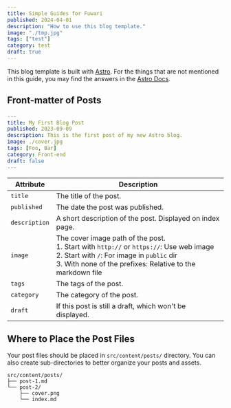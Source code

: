 ```yaml
---
title: Simple Guides for Fuwari
published: 2024-04-01
description: "How to use this blog template."
image: "./tmp.jpg"
tags: ["test"]
category: test
draft: true
---
```




This blog template is built with [Astro](https://astro.build/). For the things that are not mentioned in this guide, you may find the answers in the [Astro Docs](https://docs.astro.build/).

## Front-matter of Posts

```yaml
---
title: My First Blog Post
published: 2023-09-09
description: This is the first post of my new Astro blog.
image: ./cover.jpg
tags: [Foo, Bar]
category: Front-end
draft: false
---
```

| Attribute     | Description                              |
| ------------- | ---------------------------------------- |
| `title`       | The title of the post.                   |
| `published`   | The date the post was published.         |
| `description` | A short description of the post. Displayed on index page. |
| `image`       | The cover image path of the post.<br/>1. Start with `http://` or `https://`: Use web image<br/>2. Start with `/`: For image in `public` dir<br/>3. With none of the prefixes: Relative to the markdown file |
| `tags`        | The tags of the post.                    |
| `category`    | The category of the post.                |
| `draft`       | If this post is still a draft, which won't be displayed. |

## Where to Place the Post Files



Your post files should be placed in `src/content/posts/` directory. You can also create sub-directories to better organize your posts and assets.

```
src/content/posts/
├── post-1.md
└── post-2/
    ├── cover.png
    └── index.md
```
